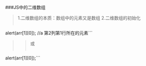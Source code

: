 ###JS中的二维数组
>1.二维数组的本质：数组中的元素又是数组
>2.二维数组的初始化
>>```var arr = [[1,2],[a,b]];
alert(arr[1][0]); //a 第2列第1行所在的元素```
>>或
>>```var arr = new array(new array(1,2),new array("a","b"));
alert(arr[1][0]);```
